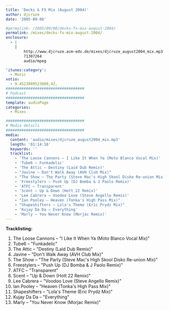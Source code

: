 ```yaml
---
title: 'Decks & FX Mix (August 2004)'
author: djcruze
date: '2005-09-08'

#permalink: /2005/09/08/decks-fx-mix-august-2004/
permalink: /mixes/decks-fx-mix-august-2004/
enclosure:
  - |
    |
        http://www.djcruze.acm-edv.de/mixes/djcruze_august2004_mix.mp3
        71307264
        audio/mpeg

'itunes:category':
  - Music
votio:
  - 9.4523809523809,42,
###################################
# Podcast
###################################
template: audioPage
categories:
  - Mixes

###################################
# Media details
###################################
media:
  content: 'audio/mixes/djcruze_august2004_mix.mp3'
  length: '01:14:16'
  keywords: ''
  tracklist:
    - 'The Loose Cannons – I Like It When Ya (Moto Blanco Vocal Mix)'
    - 'Tube6 – Funkadelic'
    - 'The Attic – Destiny (Laid Dub Remix)'
    - "Javine – Don't Walk Away (AVH Club Mix)"
    - "The Show – The Party (Steve Mac's High Skool Disko Re-union Mix)"
    - 'Freestylers – Push Up (DJ Bomba & J Paolo Remix)'
    - 'ATFC – Transparent'
    - 'Scent – Up & Down (Hott 22 Remix)'
    - 'Lee Cabrera – Voodoo Love (Steve Angello Remix)'
    - "Ian Pooley – Heaven (Tonka's High Pass Mix)"
    - "Shapeshifters – Lola's Theme (Eric Prydz Mix)"
    - 'Kujay Da Da – Everything'
    - 'Marly – You Never Know (Morjac Remix)'
---
```


**Tracklisting:**

1. The Loose Cannons – "I Like It When Ya (Moto Blanco Vocal Mix)"
2. Tube6 – "Funkadelic"
3. The Attic – "Destiny (Laid Dub Remix)"
4. Javine – "Don't Walk Away (AVH Club Mix)"
5. The Show – "The Party (Steve Mac's High Skool Disko Re-union Mix)"
6. Freestylers – "Push Up (DJ Bomba & J Paolo Remix)"
7. ATFC – "Transparent"
8. Scent – "Up & Down (Hott 22 Remix)"
9. Lee Cabrera – "Voodoo Love (Steve Angello Remix)"
10. Ian Pooley – "Heaven (Tonka's High Pass Mix)"
11. Shapeshifters – "Lola's Theme (Eric Prydz Mix)"
12. Kujay Da Da – "Everything"
13. Marly – "You Never Know (Morjac Remix)"
